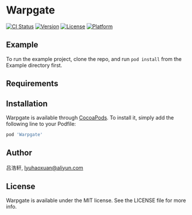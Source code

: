 # Warpgate

[![CI Status](https://img.shields.io/travis/吕浩轩/Warpgate.svg?style=flat)](https://travis-ci.org/吕浩轩/Warpgate)
[![Version](https://img.shields.io/cocoapods/v/Warpgate.svg?style=flat)](https://cocoapods.org/pods/Warpgate)
[![License](https://img.shields.io/cocoapods/l/Warpgate.svg?style=flat)](https://cocoapods.org/pods/Warpgate)
[![Platform](https://img.shields.io/cocoapods/p/Warpgate.svg?style=flat)](https://cocoapods.org/pods/Warpgate)

## Example

To run the example project, clone the repo, and run `pod install` from the Example directory first.

## Requirements

## Installation

Warpgate is available through [CocoaPods](https://cocoapods.org). To install
it, simply add the following line to your Podfile:

```ruby
pod 'Warpgate'
```

## Author

吕浩轩, lyuhaoxuan@aliyun.com

## License

Warpgate is available under the MIT license. See the LICENSE file for more info.
